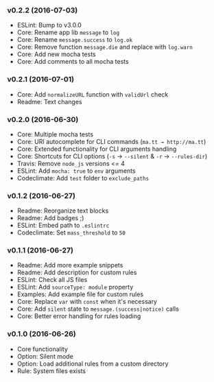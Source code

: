 ### v0.2.2 (2016-07-03)

* ESLint: Bump to v3.0.0
* Core: Rename app lib `message` to `log`
* Core: Rename `message.success` to `log.ok`
* Core: Remove function `message.die` and replace with `log.warn`
* Core: Add new mocha tests
* Core: Add comments to all mocha tests


### v0.2.1 (2016-07-01)

* Core: Add `normalizeURL` function with `validUrl` check
* Readme: Text changes


### v0.2.0 (2016-06-30)

* Core: Multiple mocha tests
* Core: URI autocomplete for CLI commands (`ma.tt → http://ma.tt`)
* Core: Extended functionality for CLI arguments handling
* Core: Shortcuts for CLI options (`-s` → `--silent` & `-r` → `--rules-dir`)
* Travis: Remove `node_js` versions <= 4
* ESLint: Add `mocha: true` to `env` arguments
* Codeclimate: Add `test` folder to `exclude_paths`


### v0.1.2 (2016-06-27)

* Readme: Reorganize text blocks
* Readme: Add badges ;)
* ESLint: Embed path to `.eslintrc`
* Codeclimate: Set `mass_threshold` to `50`


### v0.1.1 (2016-06-27)

* Readme: Add more example snippets
* Readme: Add description for custom rules
* ESLint: Check all JS files
* ESLint: Add `sourceType: module` property
* Examples: Add example file for custom rules
* Core: Replace `var` with `const` when it's necessary
* Core: Add `silent` state to `message.(success|notice)` calls
* Core: Better error handling for rules loading


### v0.1.0 (2016-06-26)

* Core functionality
* Option: Silent mode
* Option: Load additional rules from a custom directory
* Rule: System files exists
